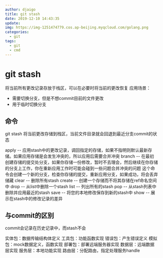 ```yaml
---
author: djaigo
title: git stash
date: 2019-12-10 14:43:35
update: 
img: https://img-1251474779.cos.ap-beijing.myqcloud.com/golang.png
categories: 
  - git
tags: 
  - git
  - cmd
---
```


# git stash
将当前所有更改记录存放于栈区，可以在必要时将当前的更改恢复
应用场景：
* 需要切换分支，但是不想commit目前的文件更改
* 用于临时切换分支

## 命令
git stash
将当前更改存储到栈区，当前文件目录就会回退到最近分支commit的状态

apply   -- 应用stash中的更改记录，调回指定的存储，如果不指明则默认最新存储。如果应用存储是会发生冲突的，所以应用后需要合并冲突
branch  -- 在最初创建存储的提交处分支，如果你存储一份修改，暂时不去理会，然后继续在你存储的分支上工作，你在重新应用工作时可能会碰到一些问题合并冲突的问题
这个命令会创建一个新的分支，检查你存储的提交，重新应用分支，如果成功，将会丢弃储藏
clear   -- 删除所有stash
create  -- 创建一个存储而不将其存储在ref命名空间中
drop    -- 从list中删除一个stash
list    -- 列出所有的stash
pop     -- 从stash列表中删除并应用最近的stash
save    -- 将您的本地修改保存到新的stash中
show    -- 展示在stash中的修改记录的差异

## 与commit的区别
commit会记录在历史记录中，而stash不会

实体包：数据传输结构体定义
工具包：功能函数实现
错误包：产生错误定义
模拟包：mock数据定义，函数实现
部署包：部署远端服务器实现
数据层：远端数据层实现
服务层：本地功能实现
路由层：分配路由，指定处理服务handle